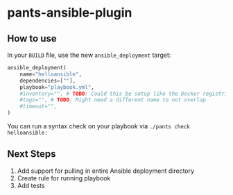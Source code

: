 # pants-ansible-plugin

## How to use

In your `BUILD` file, use the new `ansible_deployment` target:
    
```python
ansible_deployment(
    name="helloansible",
    dependencies=[""],
    playbook="playbook.yml",
    #inventory="", # TODO: Could this be setup like the Docker registries? in pants.toml
    #tags="", # TODO: Might need a different name to not overlap
    #timeout="",
)
```

You can run a syntax check on your playbook via `./pants check helloansible:`

## Next Steps

1. Add support for pulling in entire Ansible deployment directory
2. Create rule for running playbook
3. Add tests
